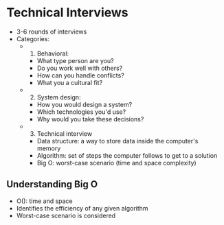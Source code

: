# Technical Interviews

- 3-6 rounds of interviews
- Categories:
  - 1. Behavioral:
    - What type person are you?
    - Do you work well with others?
    - How can you handle conflicts?
    - What you a cultural fit?
  - 2.  System design:
    - How you would design a system?
    - Which technologies you'd use?
    - Why would you take these decisions?
  - 3.  Technical interview
    - Data structure: a way to store data inside the computer's memory
    - Algorithm: set of steps the computer follows to get to a solution
    - Big O: worst-case scenario (time and space complexity)

## Understanding Big O

- O(<complexity>): time and space
- Identifies the efficiency of any given algorithm
- Worst-case scenario is considered
